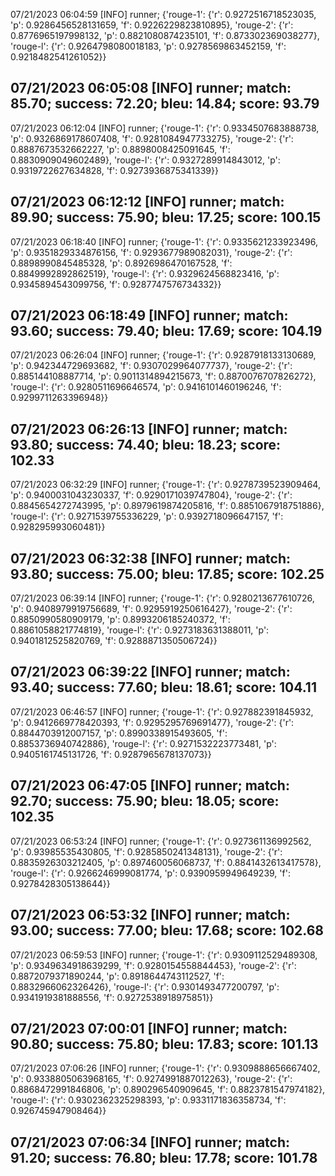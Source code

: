 07/21/2023 06:04:59  [INFO] runner; {'rouge-1': {'r': 0.9272516718523035, 'p': 0.9286456528131659, 'f': 0.9226229823810895}, 'rouge-2': {'r': 0.8776965197998132, 'p': 0.8821080874235101, 'f': 0.873302369038277}, 'rouge-l': {'r': 0.9264798080018183, 'p': 0.9278569863452159, 'f': 0.9218482541261052}}
## 07/21/2023 06:05:08  [INFO] runner; match: 85.70; success: 72.20; bleu: 14.84; score: 93.79

07/21/2023 06:12:04  [INFO] runner; {'rouge-1': {'r': 0.9334507683888738, 'p': 0.9326869178607408, 'f': 0.9281084947733275}, 'rouge-2': {'r': 0.8887673532662227, 'p': 0.8898008425091645, 'f': 0.8830909049602489}, 'rouge-l': {'r': 0.9327289914843012, 'p': 0.9319722627634828, 'f': 0.9273936875341339}}
## 07/21/2023 06:12:12  [INFO] runner; match: 89.90; success: 75.90; bleu: 17.25; score: 100.15

07/21/2023 06:18:40  [INFO] runner; {'rouge-1': {'r': 0.9335621233923496, 'p': 0.9351829334876156, 'f': 0.9293677989082031}, 'rouge-2': {'r': 0.8898990845485328, 'p': 0.8926986470167528, 'f': 0.8849992892862519}, 'rouge-l': {'r': 0.9329624568823416, 'p': 0.9345894543099756, 'f': 0.9287747576734332}}
## 07/21/2023 06:18:49  [INFO] runner; match: 93.60; success: 79.40; bleu: 17.69; score: 104.19

07/21/2023 06:26:04  [INFO] runner; {'rouge-1': {'r': 0.9287918133130689, 'p': 0.942344729693682, 'f': 0.9307029964077737}, 'rouge-2': {'r': 0.885144108887714, 'p': 0.9011314894215673, 'f': 0.8870076707826272}, 'rouge-l': {'r': 0.9280511696646574, 'p': 0.9416101460196246, 'f': 0.9299711263396948}}
## 07/21/2023 06:26:13  [INFO] runner; match: 93.80; success: 74.40; bleu: 18.23; score: 102.33

07/21/2023 06:32:29  [INFO] runner; {'rouge-1': {'r': 0.9278739523909464, 'p': 0.9400031043230337, 'f': 0.9290171039747804}, 'rouge-2': {'r': 0.8845654272743995, 'p': 0.8979619874205816, 'f': 0.8851067918751886}, 'rouge-l': {'r': 0.9271539755336229, 'p': 0.9392718096647157, 'f': 0.928295993060481}}
## 07/21/2023 06:32:38  [INFO] runner; match: 93.80; success: 75.00; bleu: 17.85; score: 102.25

07/21/2023 06:39:14  [INFO] runner; {'rouge-1': {'r': 0.9280213677610726, 'p': 0.9408979919756689, 'f': 0.9295919250616427}, 'rouge-2': {'r': 0.8850990580909179, 'p': 0.8993206185240372, 'f': 0.8861058821774819}, 'rouge-l': {'r': 0.9273183631388011, 'p': 0.9401812525820769, 'f': 0.9288871350506724}}
## 07/21/2023 06:39:22  [INFO] runner; match: 93.40; success: 77.60; bleu: 18.61; score: 104.11

07/21/2023 06:46:57  [INFO] runner; {'rouge-1': {'r': 0.927882391845932, 'p': 0.9412669778420393, 'f': 0.9295295769691477}, 'rouge-2': {'r': 0.8844703912007157, 'p': 0.8990338915493605, 'f': 0.8853736940742886}, 'rouge-l': {'r': 0.9271532223773481, 'p': 0.9405161745131726, 'f': 0.9287965678137073}}
## 07/21/2023 06:47:05  [INFO] runner; match: 92.70; success: 75.90; bleu: 18.05; score: 102.35

07/21/2023 06:53:24  [INFO] runner; {'rouge-1': {'r': 0.927361136992562, 'p': 0.93985535430805, 'f': 0.9285850241348131}, 'rouge-2': {'r': 0.8835926303212405, 'p': 0.897460056068737, 'f': 0.8841432613417578}, 'rouge-l': {'r': 0.9266246999081774, 'p': 0.9390959949649239, 'f': 0.9278428305138644}}
## 07/21/2023 06:53:32  [INFO] runner; match: 93.00; success: 77.00; bleu: 17.68; score: 102.68

07/21/2023 06:59:53  [INFO] runner; {'rouge-1': {'r': 0.9309112529489308, 'p': 0.9349634918639299, 'f': 0.9280154558844453}, 'rouge-2': {'r': 0.8872079371890244, 'p': 0.8918644743112527, 'f': 0.8832966062326426}, 'rouge-l': {'r': 0.9301493477200797, 'p': 0.9341919381888556, 'f': 0.9272538918975851}}
## 07/21/2023 07:00:01  [INFO] runner; match: 90.80; success: 75.80; bleu: 17.83; score: 101.13

07/21/2023 07:06:26  [INFO] runner; {'rouge-1': {'r': 0.9309888656667402, 'p': 0.9338805063968165, 'f': 0.9274991887012263}, 'rouge-2': {'r': 0.8868472991846806, 'p': 0.890296540909645, 'f': 0.8823781547974182}, 'rouge-l': {'r': 0.9302362325298393, 'p': 0.9331171836358734, 'f': 0.926745947908464}}

## 07/21/2023 07:06:34  [INFO] runner; match: 91.20; success: 76.80; bleu: 17.78; score: 101.78